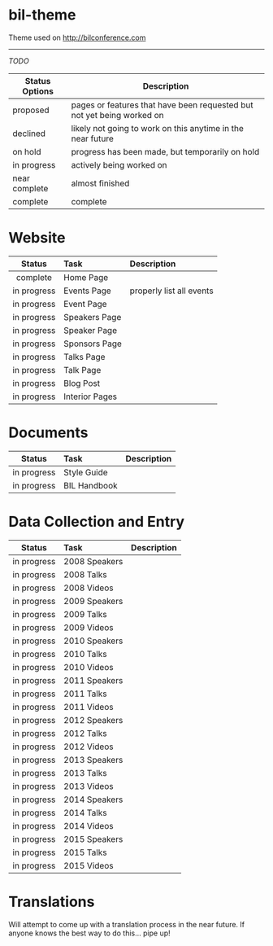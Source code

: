 # bil-theme
Theme used on http://bilconference.com

---

*TODO*

| Status Options | Description |
| -------------- | ----------- |
| proposed | pages or features that have been requested but not yet being worked on |
| declined | likely not going to work on this anytime in the near future |
| on hold | progress has been made, but temporarily on hold |
| in progress | actively being worked on |
| near complete | almost finished |
| complete | complete |



# Website
| Status  | Task  | Description |
| :------------: | :--------------- | :----- |
| complete | Home Page |  |
| in progress | Events Page | properly list all events |
| in progress | Event Page | |
| in progress | Speakers Page | |
| in progress | Speaker Page | |
| in progress | Sponsors Page | |
| in progress | Talks Page | |
| in progress | Talk Page | |
| in progress | Blog Post | |
| in progress | Interior Pages | |

# Documents
| Status  | Task  | Description |
| :------------: |:---------------| :-----|
| in progress | Style Guide | |
| in progress | BIL Handbook | |


# Data Collection and Entry
| Status  | Task  | Description |
| :------------: |:---------------| :-----|
| in progress | 2008 Speakers | |
| in progress | 2008 Talks | |
| in progress | 2008 Videos | |
| in progress | 2009 Speakers | |
| in progress | 2009 Talks | |
| in progress | 2009 Videos | |
| in progress | 2010 Speakers | |
| in progress | 2010 Talks | |
| in progress | 2010 Videos | |
| in progress | 2011 Speakers | |
| in progress | 2011 Talks | |
| in progress | 2011 Videos | |
| in progress | 2012 Speakers | |
| in progress | 2012 Talks | |
| in progress | 2012 Videos | |
| in progress | 2013 Speakers | |
| in progress | 2013 Talks | |
| in progress | 2013 Videos | |
| in progress | 2014 Speakers | |
| in progress | 2014 Talks | |
| in progress | 2014 Videos | |
| in progress | 2015 Speakers | |
| in progress | 2015 Talks | |
| in progress | 2015 Videos | |

# Translations
Will attempt to come up with a translation process in the near future. If anyone knows the best way to do this... pipe up!
